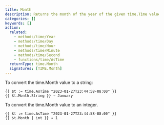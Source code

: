 ```yaml
---
title: Month
description: Returns the month of the year of the given time.Time value.
categories: []
keywords: []
action:
  related:
    - methods/time/Year
    - methods/time/Day
    - methods/time/Hour
    - methods/time/Minute
    - methods/time/Second
    - functions/time/AsTime
  returnType: time.Month
  signatures: [TIME.Month]
---
```


To convert the time.Month value to a string:

```go-html-template
{{ $t := time.AsTime "2023-01-27T23:44:58-08:00" }}
{{ $t.Month.String }} → January
```

To convert the time.Month value to an integer.

```go-html-template
{{ $t := time.AsTime "2023-01-27T23:44:58-08:00" }}
{{ $t.Month | int }} → 1
```
